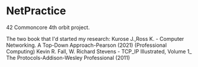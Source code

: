# NetPractice
42 Commoncore 4th orbit project. 

The two book that I'd started my research:
Kurose J.,Ross K. - Computer Networking. A Top-Down Approach-Pearson (2021)
(Professional Computing) Kevin R. Fall, W. Richard Stevens - TCP_IP Illustrated, Volume 1_ The Protocols-Addison-Wesley Professional (2011)
